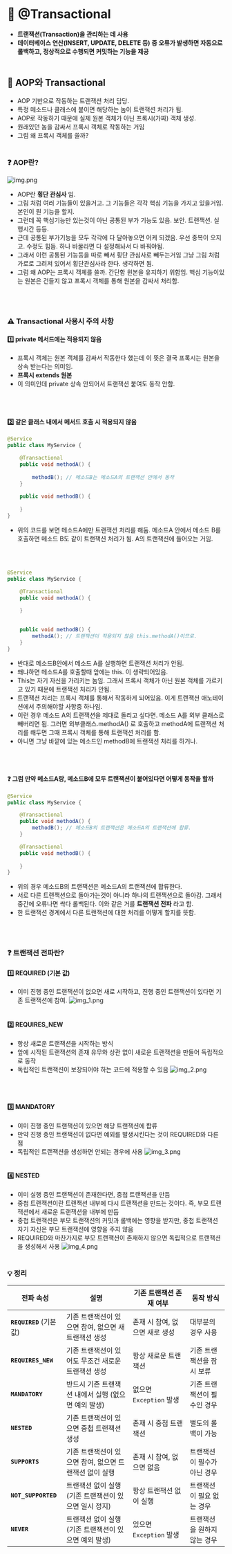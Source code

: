 # 📌 @Transactional


- **트랜잭션(Transaction)을 관리하는 데 사용**
- **데이터베이스 연산(INSERT, UPDATE, DELETE 등) 중 오류가 발생하면 자동으로 롤백하고, 정상적으로 수행되면 커밋하는 기능을 제공**
  <br><br>



## 📌 AOP와 Transactional
- AOP 기반으로 작동하는 트랜잭션 처리 담당.
- 특정 메소드나 클래스에 붙이면 해당하는 놈이 트랜잭션 처리가 됨.
- AOP로 작동하기 때문에 실제 원본 객체가 아닌 프록시(가짜) 객체 생성.
- 원래있던 놈을 감싸서 프록시 객체로 작동하는 거임
- 그럼 왜 프록시 객체를 쓸까?
  <br><br>

### ❓ AOP란? 
![img.png](image/transantion.png)

- AOP란 **횡단 관심사** 임.  
- 그림 처럼 여러 기능들이 있을거고. 그 기능들은 각각 핵심 기능을 가지고 있을거임. 본인이 뭔 기능을 할지.
- 그런데 꼭 핵심기능만 있는것이 아닌 공통된 부가 기능도 있음. 보안. 트랜잭션. 실행시간 등등.
- 근데 공통된 부가기능을 모두 각각에 다 달아놓으면 어케 되겠음. 우선 중복이 오지고. 수정도 힘듬. 하나 바꿀라면 다 설정해놔서 다 바꿔야됨.
- 그래서 이런 공통된 기능등을 따로 빼서 횡단 관심사로 빼두는거임 그냥 그림 처럼 가로로 그려져 있어서 횡단관심사라 한다. 생각하면 됨.
- 그럼 왜 AOP는 프록시 객체를 쓸까. 간단함 원본을 유지하기 위함임. 핵심 기능이있는 원본은 건들지 않고 프록시 객체를 통해 원본을 감싸서 처리함. 

<br><br>

### ⚠️ Transactional 사용시 주의 사항 
#### 1️⃣ private 메서드에는 적용되지 않음
- 프록시 객체는 원본 객체를 감싸서 작동한다 했는데 이 뜻은 결국 프록시는 원본을 상속 받는다는 의미임. 
- **프록시 extends 원본** 
- 이 의미인데 private 상속 안되어서 트랜잭션 붙여도 동작 안함.

<br><br>

#### 2️⃣ 같은 클래스 내에서 메서드 호출 시 적용되지 않음

```java
@Service
public class MyService {

    @Transactional
    public void methodA() {
        
        methodB(); // 메소드B는 메소드A의 트랜잭션 안에서 동작
    }
    
    public void methodB() {
    
    }
}


```

- 위의 코드를 보면 메소드A에만 트랜잭션 처리를 해둠. 메소드A 안에서 메소드 B를 호출하면 메소드 B도 같이 트랜잭션 처리가 됨. A의 트랜잭션에 들어오는 거임.

<br><br>

```java
@Service
public class MyService {

    @Transactional
    public void methodA() {
        
    }

    
    public void methodB() {
        methodA(); // 트랜잭션이 적용되지 않음 this.methodA()이므로.
    }
}


```
- 반대로 메소드B안에서 메소드 A를 실행하면 트랜잭션 처리가 안됨. 
- 왜냐하면 메소드A를 호출할때 앞에는 this. 이 생략되어있음. 
- This는 자기 자신을 가리키는 놈임. 그래서 프록시 객체가 아닌 원본 객체를 가르키고 있기 때문에 트랜잭션 처리가 안됨. 
- 트랜잭션 처리는 프록시 객체를 통해서 작동하게 되어있음. 이게 트랜잭션 애노테이션에서 주의해야할 사항중 하나임.
- 이런 경우 메소드 A의 트랜잭션을 제대로 돌리고 싶다면. 메소드 A를 외부 클래스로 빼버리면 됨. 그러면 외부클래스.methodA() 로 호출하고 methodA에 트랜잭션 처리를 해두면 그때 프록시 객체를 통해 트랜잭션 처리를 함. 
- 아니면 그냥 바깥에 있는 메소드인 methodB에 트랜잭션 처리를 하거나.

<br><br>

#### ❓ 그럼 만약 메소드A랑, 메소드B에 모두 트랜잭션이 붙어있다면 어떻게 동작을 할까


```java
@Service
public class MyService {

    @Transactional
    public void methodA() {
        methodB(); // 메소드B의 트랜잭션은 메소드A의 트랜잭션에 합류.
    }

    @Transactional
    public void methodB() {
        
    }
}
```

- 위의 경우 메소드B의 트랜잭션은 메소드A의 트랜잭션에 합류한다. 
- 서로 다른 트랜잭션으로 돌아가는것이 아니라 하나의 트랜잭션으로 돌아감. 그래서 중간에 오류나면 싹다 롤백된다.
  이와 같은 거를 **트랜잭션 전파** 라고 함. 
- 한 트랜잭션 경계에서 다른 트랜잭션에 대한 처리를 어떻게 할지를 뜻함.

<br><br>

### ❓ 트랜잭션 전파란? 
#### 1️⃣ REQUIRED (기본 값)
- 이미 진행 중인 트랜잭션이 없으면 새로 시작하고, 진행 중인 트랜잭션이 있다면 기존 트랜잭션에 참여.
![img_1.png](image/transantion2.png)
  <br><br>
#### 2️⃣ REQUIRES_NEW
- 항상 새로운 트랜잭션을 시작하는 방식
- 앞에 시작된 트랜잭션의 존재 유무와 상관 없이 새로운 트랜잭션을 만들어 독립적으로 동작 
- 독립적인 트랜잭션이 보장되어야 하는 코드에 적용할 수 있음
![img_2.png](image/transantion3.png)

<br><br>
#### 3️⃣ MANDATORY
- 이미 진행 중인 트랜잭션이 있으면 해당 트랜잭션에 합류
- 만약 진행 중인 트랜잭션이 없다면 예외를 발생시킨다는 것이 REQUIRED와 다른 점
- 독립적인 트랜잭션을 생성하면 안되는 경우에 사용
![img_3.png](image/transantion4.png)
  <br><br>
#### 4️⃣ NESTED
- 이미 실행 중인 트랜잭션이 존재한다면, 중첩 트랜잭션을 만듬
- 중첩 트랜잭션이란 트랜잭션 내부에 다시 트랜잭션을 만드는 것이다. 즉, 부모 트랜잭션에서 새로운 트랜잭션을 내부에 만듬
- 중첩 트랜잭션은 부모 트랜잭션의 커밋과 롤백에는 영향을 받지만, 중첩 트랜잭션 자기 자신은 부모 트랜잭션에 영향을 주지 않음
- REQUIRED와 마찬가지로 부모 트랜잭션이 존재하지 않으면 독립적으로 트랜잭션을 생성해서 사용
![img_4.png](image/transantion5.png)
  <br><br>


### 💡 정리 
| 전파 속성           | 설명 | 기존 트랜잭션 존재 여부 | 동작 방식 |
|----------------------|------------------------|--------------------|---------------------------|
| **`REQUIRED`** (기본값) | 기존 트랜잭션이 있으면 참여, 없으면 새 트랜잭션 생성 | 존재 시 참여, 없으면 새로 생성 | 대부분의 경우 사용 |
| **`REQUIRES_NEW`** | 기존 트랜잭션이 있어도 무조건 새로운 트랜잭션 생성 | 항상 새로운 트랜잭션 | 기존 트랜잭션을 잠시 보류 |
| **`MANDATORY`** | 반드시 기존 트랜잭션 내에서 실행 (없으면 예외 발생) | 없으면 `Exception` 발생 | 기존 트랜잭션이 필수인 경우 |
| **`NESTED`** | 기존 트랜잭션이 있으면 중첩 트랜잭션 생성 | 존재 시 중첩 트랜잭션 | 별도의 롤백이 가능 |
| **`SUPPORTS`** | 기존 트랜잭션이 있으면 참여, 없으면 트랜잭션 없이 실행 | 존재 시 참여, 없으면 없음 | 트랜잭션이 필수가 아닌 경우 |
| **`NOT_SUPPORTED`** | 트랜잭션 없이 실행 (기존 트랜잭션이 있으면 일시 정지) | 항상 트랜잭션 없이 실행 | 트랜잭션이 필요 없는 경우 |
| **`NEVER`** | 트랜잭션 없이 실행 (기존 트랜잭션이 있으면 예외 발생) | 있으면 `Exception` 발생 | 트랜잭션을 원하지 않는 경우 |




